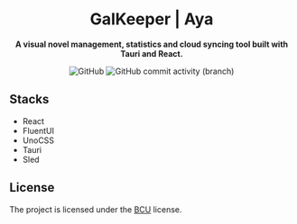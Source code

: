 <!-- markdownlint-disable -->

<div align="center">

  <!-- <a target="_blank" href="https://vndb.org/c90804"><img src="client/public/favicon.ico" alt="gal-keeper logo" width="200"></a> -->

# GalKeeper | Aya

**A visual novel management, statistics and cloud syncing tool built with Tauri and React.**

<!-- [![Build](https://github.com/BIYUEHU/gal-keeper/actions/workflows/build.yml/badge.svg?branch=main)](https://github.com/BIYUEHU/gal-keeper/actions/workflows/build.yml) -->
![GitHub](https://img.shields.io/github/license/biyuehu/gal-keeper?color=purple)
![GitHub commit activity (branch)](https://img.shields.io/github/commit-activity/t/biyuehu/gal-keeper/main)

</div>

<!-- markdownlint-enable -->

## Stacks

- React
- FluentUI
- UnoCSS
- Tauri
- Sled

## License

The project is licensed under the [BCU](https://github.com/ICEAGENB/ban-chinaman-using) license.
